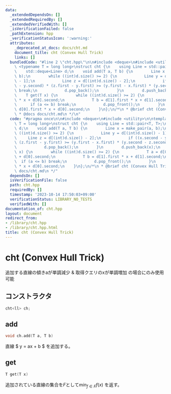 ```yaml
---
data:
  _extendedDependsOn: []
  _extendedRequiredBy: []
  _extendedVerifiedWith: []
  _isVerificationFailed: false
  _pathExtension: hpp
  _verificationStatusIcon: ':warning:'
  attributes:
    _deprecated_at_docs: docs/cht.md
    document_title: cht (Convex Hull Trick)
    links: []
  bundledCode: "#line 2 \"cht.hpp\"\n\n#include <deque>\n#include <utility>\n\ntemplate\
    \ <typename T = long long>\nstruct cht {\n    using Line = std::pair<T, T>;\n\
    \    std::deque<Line> d;\n    void add(T a, T b) {\n        Line x = make_pair(a,\
    \ b);\n        while ((int)d.size() >= 2) {\n            Line y = d[(int)d.size()\
    \ - 1];\n            Line z = d[(int)d.size() - 2];\n            if ((x.second\
    \ - y.second) * (z.first - y.first) >= (y.first - x.first) * (y.second - z.second))\
    \ break;\n            d.pop_back();\n        }\n        d.push_back(x);\n    }\n\
    \    T get(T x) {\n        while ((int)d.size() >= 2) {\n            T a = d[0].first\
    \ * x + d[0].second;\n            T b = d[1].first * x + d[1].second;\n      \
    \      if (a <= b) break;\n            d.pop_front();\n        }\n        return\
    \ d[0].first * x + d[0].second;\n    }\n};\n/*\n * @brief cht (Convex Hull Trick)\n\
    \ * @docs docs/cht.md\n */\n"
  code: "#pragma once\n\n#include <deque>\n#include <utility>\n\ntemplate <typename\
    \ T = long long>\nstruct cht {\n    using Line = std::pair<T, T>;\n    std::deque<Line>\
    \ d;\n    void add(T a, T b) {\n        Line x = make_pair(a, b);\n        while\
    \ ((int)d.size() >= 2) {\n            Line y = d[(int)d.size() - 1];\n       \
    \     Line z = d[(int)d.size() - 2];\n            if ((x.second - y.second) *\
    \ (z.first - y.first) >= (y.first - x.first) * (y.second - z.second)) break;\n\
    \            d.pop_back();\n        }\n        d.push_back(x);\n    }\n    T get(T\
    \ x) {\n        while ((int)d.size() >= 2) {\n            T a = d[0].first * x\
    \ + d[0].second;\n            T b = d[1].first * x + d[1].second;\n          \
    \  if (a <= b) break;\n            d.pop_front();\n        }\n        return d[0].first\
    \ * x + d[0].second;\n    }\n};\n/*\n * @brief cht (Convex Hull Trick)\n * @docs\
    \ docs/cht.md\n */"
  dependsOn: []
  isVerificationFile: false
  path: cht.hpp
  requiredBy: []
  timestamp: '2023-10-14 17:50:03+09:00'
  verificationStatus: LIBRARY_NO_TESTS
  verifiedWith: []
documentation_of: cht.hpp
layout: document
redirect_from:
- /library/cht.hpp
- /library/cht.hpp.html
title: cht (Convex Hull Trick)
---
```


# cht (Convex Hull Trick)

追加する直線の傾きaが単調減少 & 取得クエリのxが単調増加 の場合にのみ使用可能  

## コンストラクタ

~~~cpp
cht<ll> ch;
~~~

## add

~~~cpp
void ch.add(T a, T b)
~~~

直線 $ y = ax + b $ を追加する。  

## get

~~~cpp
T get(T x)
~~~

追加されている直線の集合を$F$として$min_{f \in F} f(x)$ を返す。  